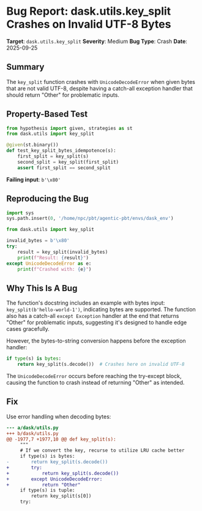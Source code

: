 # Bug Report: dask.utils.key_split Crashes on Invalid UTF-8 Bytes

**Target**: `dask.utils.key_split`
**Severity**: Medium
**Bug Type**: Crash
**Date**: 2025-09-25

## Summary

The `key_split` function crashes with `UnicodeDecodeError` when given bytes that are not valid UTF-8, despite having a catch-all exception handler that should return "Other" for problematic inputs.

## Property-Based Test

```python
from hypothesis import given, strategies as st
from dask.utils import key_split

@given(st.binary())
def test_key_split_bytes_idempotence(s):
    first_split = key_split(s)
    second_split = key_split(first_split)
    assert first_split == second_split
```

**Failing input**: `b'\x80'`

## Reproducing the Bug

```python
import sys
sys.path.insert(0, '/home/npc/pbt/agentic-pbt/envs/dask_env')

from dask.utils import key_split

invalid_bytes = b'\x80'
try:
    result = key_split(invalid_bytes)
    print(f"Result: {result}")
except UnicodeDecodeError as e:
    print(f"Crashed with: {e}")
```

## Why This Is A Bug

The function's docstring includes an example with bytes input: `key_split(b'hello-world-1')`, indicating bytes are supported. The function also has a catch-all `except Exception` handler at the end that returns "Other" for problematic inputs, suggesting it's designed to handle edge cases gracefully.

However, the bytes-to-string conversion happens before the exception handler:

```python
if type(s) is bytes:
    return key_split(s.decode())  # Crashes here on invalid UTF-8
```

The `UnicodeDecodeError` occurs before reaching the try-except block, causing the function to crash instead of returning "Other" as intended.

## Fix

Use error handling when decoding bytes:

```diff
--- a/dask/utils.py
+++ b/dask/utils.py
@@ -1977,7 +1977,10 @@ def key_split(s):
     """
     # If we convert the key, recurse to utilize LRU cache better
     if type(s) is bytes:
-        return key_split(s.decode())
+        try:
+            return key_split(s.decode())
+        except UnicodeDecodeError:
+            return "Other"
     if type(s) is tuple:
         return key_split(s[0])
     try:
```